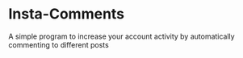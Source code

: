 # Insta-Comments
A simple program to increase your account activity by automatically commenting to different posts
